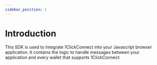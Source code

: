 ```yaml
---
sidebar_position: 1
---
```


# Introduction

This SDK is used to integrate 1ClickConnect into your Javascript browser application. It contains the logic to handle messages between your application and every wallet that supports 1ClickConnect.
